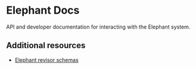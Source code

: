 # Elephant Docs

API and developer documentation for interacting with the Elephant system.

## Additional resources

* [Elephant revisor schemas](https://github.com/ttab/revisorschemas)

